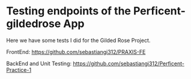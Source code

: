 # Testing endpoints of the Perficent-gildedrose App

Here we have some tests I did for the Gilded Rose Project.

FrontEnd: https://github.com/sebastiangi312/PRAXIS-FE

BackEnd and Unit Testing: https://github.com/sebastiangi312/Perficent-Practice-1

